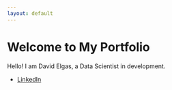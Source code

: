 ```yaml
---
layout: default
---
```


# Welcome to My Portfolio

Hello! I am David Elgas, a Data Scientist in development.

- [LinkedIn](https://www.linkedin.com/in/davidelgas/)
